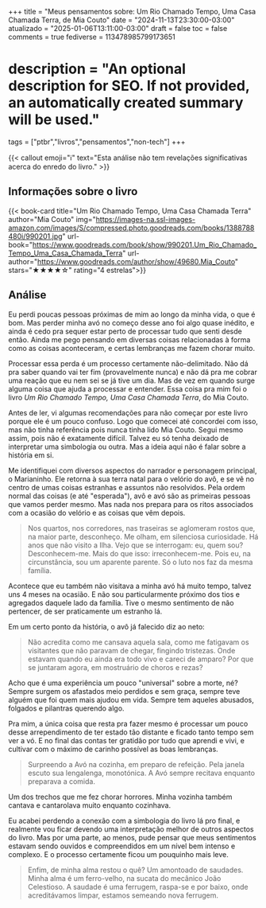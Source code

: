 +++
title = "Meus pensamentos sobre: Um Rio Chamado Tempo, Uma Casa Chamada Terra, de Mia Couto"
date = "2024-11-13T23:30:00-03:00"
atualizado = "2025-01-06T13:11:00-03:00"
draft = false
toc = false
comments = true
fediverse = 113478985799173651
# description = "An optional description for SEO. If not provided, an automatically created summary will be used."

tags = ["ptbr","livros","pensamentos","non-tech"]
+++

{{< callout emoji="ℹ️" text="Esta análise não tem revelações significativas acerca do enredo do livro." >}}

## Informações sobre o livro

{{< book-card
title="Um Rio Chamado Tempo, Uma Casa Chamada Terra"
author="Mia Couto"
img="https://images-na.ssl-images-amazon.com/images/S/compressed.photo.goodreads.com/books/1388788480i/990201.jpg"
url-book="https://www.goodreads.com/book/show/990201.Um_Rio_Chamado_Tempo_Uma_Casa_Chamada_Terra"
url-author="https://www.goodreads.com/author/show/49680.Mia_Couto" 
stars="★★★★☆"
rating="4 estrelas">}}

## Análise

Eu perdi poucas pessoas próximas de mim ao longo da minha vida, o que é bom. Mas perder minha avó no começo desse ano foi algo quase inédito, e ainda é cedo pra sequer estar perto de processar tudo que senti desde então. Ainda me pego pensando em diversas coisas relacionadas à forma como as coisas aconteceram, e certas lembranças me fazem chorar muito.

Processar essa perda é um processo certamente não-delimitado. Não dá pra saber quando vai ter fim (provavelmente nunca) e não dá pra me cobrar uma reação que eu nem sei se já tive um dia. Mas de vez em quando surge alguma coisa que ajuda a processar e entender. Essa coisa pra mim foi o livro *Um Rio Chamado Tempo, Uma Casa Chamada Terra*, do Mia Couto.

Antes de ler, vi algumas recomendações para não começar por este livro porque ele é um pouco confuso. Logo que comecei até concordei com isso, mas não tinha referência pois nunca tinha lido Mia Couto. Segui mesmo assim, pois não é exatamente difícil. Talvez eu só tenha deixado de interpretar uma simbologia ou outra. Mas a ideia aqui não é falar sobre a história em si.

Me identifiquei com diversos aspectos do narrador e personagem principal, o Marianinho. Ele retorna à sua terra natal para o velório do avô, e se vê no centro de umas coisas estranhas e assuntos não resolvidos. Pela ordem normal das coisas (e até "esperada"), avô e avó são as primeiras pessoas que vamos perder mesmo. Mas nada nos prepara para os ritos associados com a ocasião do velório e as coisas que vêm depois.

> Nos quartos, nos corredores, nas traseiras se aglomeram rostos que, na maior parte, desconheço. Me olham, em silenciosa curiosidade. Há anos que não visito a Ilha. Vejo que se interrogam: eu, quem sou? Desconhecem-me. Mais do que isso: irreconhecem-me. Pois eu, na circunstância, sou um aparente parente. Só o luto nos faz da mesma família.

Acontece que eu também não visitava a minha avó há muito tempo, talvez uns 4 meses na ocasião. E não sou particularmente próximo dos tios e agregados daquele lado da família. Tive o mesmo sentimento de não pertencer, de ser praticamente um estranho lá.

Em um certo ponto da história, o avô já falecido diz ao neto:

> Não acredita como me cansava aquela sala, como me fatigavam os visitantes que não paravam de chegar, fingindo tristezas. Onde estavam quando eu ainda era todo vivo e careci de amparo? Por que se juntaram agora, em mostruário de choros e rezas?

Acho que é uma experiência um pouco "universal" sobre a morte, né? Sempre surgem os afastados meio perdidos e sem graça, sempre teve alguém que foi quem mais ajudou em vida. Sempre tem aqueles abusados, folgados e pilantras querendo algo.

Pra mim, a única coisa que resta pra fazer mesmo é processar um pouco desse arrependimento de ter estado tão distante e ficado tanto tempo sem ver a vó. E no final das contas ter gratidão por tudo que aprendi e vivi, e cultivar com o máximo de carinho possível as boas lembranças.

> Surpreendo a Avó na cozinha, em preparo de refeição. Pela janela escuto sua lengalenga, monotónica. A Avó sempre recitava enquanto preparava a comida.

Um dos trechos que me fez chorar horrores. Minha vozinha também cantava e cantarolava muito enquanto cozinhava.

Eu acabei perdendo a conexão com a simbologia do livro lá pro final, e realmente vou ficar devendo uma interpretação melhor de outros aspectos do livro. Mas por uma parte, ao menos, pude pensar que meus sentimentos estavam sendo ouvidos e compreendidos em um nível bem intenso e complexo. E o processo certamente ficou um pouquinho mais leve.

> Enfim, de minha alma restou o quê? Um amontoado de saudades. Minha alma é um ferro-velho, na sucata do mecânico João Celestioso. A saudade é uma ferrugem, raspa-se e por baixo, onde acreditávamos limpar, estamos semeando nova ferrugem. 